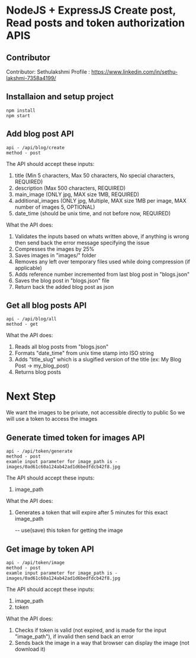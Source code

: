 # NodeJS + ExpressJS Create post, Read posts and token authorization APIS 

## Contributor

Contributor: Sethulakshmi
Profile : https://www.linkedin.com/in/sethu-lakshmi-7358a4199/

## Installaion and setup project 
    npm install 
    npm start

## Add blog post API

    api - /api/blog/create
    method - post 

The API should accept these inputs:
1) title (Min 5 characters, Max 50 characters, No special characters, REQUIRED)
2) description (Max 500 characters, REQUIRED)
3) main_image (ONLY jpg, MAX size 1MB, REQUIRED)
4) additional_images (ONLY jpg, Multiple, MAX size 1MB per image, MAX number of images 5, OPTIONAL)
5) date_time (should be unix time, and not before now, REQUIRED)

What the API does:
1) Validates the inputs based on whats written above, if anything is wrong then send back the error message specifying the issue
2) Compresses the images by 25%
3) Saves images in "images/" folder
4) Removes any left over temporary files used while doing compression (if applicable)
5) Adds reference number incremented from last blog post in "blogs.json"
5) Saves the blog post in "blogs.json" file
6) Return back the added blog post as json


## Get all blog posts API

    api - /api/blog/all
    method - get 

What the API does:
1) Reads all blog posts from "blogs.json"
2) Formats "date_time" from unix time stamp into ISO string
3) Adds "title_slug" which is a slugified version of the title (ex: My Blog Post -> my_blog_post)
3) Returns blog posts


# Next Step

We want the images to be private, not accessible directly to public
So we will use a token to access the images

## Generate timed token for images API

    api - /api/token/generate
    method - post 
    examle input parameter for image_path is - images/0ad61c60a124ab42ad1d6bedfdcb42f8.jpg

The API should accept these inputs:
1) image_path

What the API does:
1) Generates a token that will expire after 5 minutes for this exact image_path

    -- use(save) this token for getting the image 

## Get image by token API

    api - /api/token/image
    method - post 
    examle input parameter for image_path is - images/0ad61c60a124ab42ad1d6bedfdcb42f8.jpg

The API should accept these inputs:
1) image_path
2) token

What the API does:
1) Checks if token is valid (not expired, and is made for the input "image_path"), if invalid then send back an error
2) Sends back the image in a way that browser can display the image (not download it)
